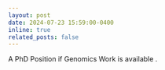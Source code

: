 ```yaml
---
layout: post
date: 2024-07-23 15:59:00-0400
inline: true
related_posts: false
---
```


A PhD Position if Genomics Work is available
.
